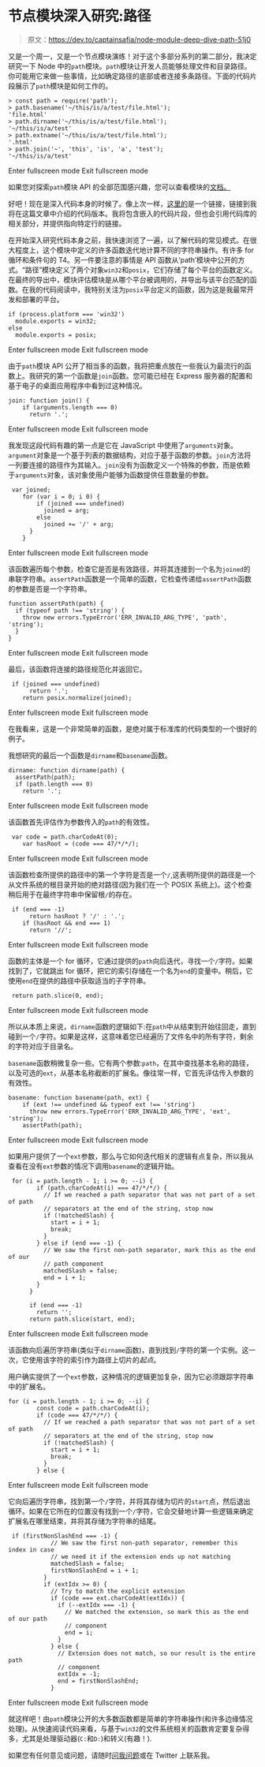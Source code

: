 # 节点模块深入研究:路径

> 原文：<https://dev.to/captainsafia/node-module-deep-dive-path-51j0>

又是一个周一，又是一个节点模块演练！对于这个多部分系列的第二部分，我决定研究一下 Node 中的`path`模块。`path`模块让开发人员能够处理文件和目录路径。你可能用它来做一些事情，比如确定路径的底部或者连接多条路径。下面的代码片段展示了`path`模块是如何工作的。

```
> const path = require('path');
> path.basename('~/this/is/a/test/file.html');
'file.html'
> path.dirname('~/this/is/a/test/file.html');
'~/this/is/a/test'
> path.extname('~/this/is/a/test/file.html');
'.html'
> path.join('~', 'this', 'is', 'a', 'test');
'~/this/is/a/test' 
```

Enter fullscreen mode Exit fullscreen mode

如果您对探索`path`模块 API 的全部范围感兴趣，您可以查看模块的[文档。](https://nodejs.org/api/path.html)

好吧！现在是深入代码本身的时候了。像上次一样，[这里的](https://github.com/nodejs/node/blob/ff21851816f8512a1488265a878140d8aa67683a/lib/path.js)是一个链接，链接到我将在这篇文章中介绍的代码版本。我将包含嵌入的代码片段，但也会引用代码库的相关部分，并提供指向特定行的链接。

在开始深入研究代码本身之前，我快速浏览了一遍，以了解代码的常见模式。在很大程度上，这个模块中定义的许多函数迭代地计算不同的字符串操作。有许多 for 循环和条件句的 T4。另一件要注意的事情是 API 函数从‘path’模块中公开的方式。“路径”模块定义了两个对象`win32`和`posix`，它们存储了每个平台的函数定义。在最终的导出中，模块评估模块是从哪个平台被调用的，并导出与该平台匹配的函数。在我的代码阅读中，我特别关注为`posix`平台定义的函数，因为这是我最常开发和部署的平台。

```
if (process.platform === 'win32')
  module.exports = win32;
else
  module.exports = posix; 
```

Enter fullscreen mode Exit fullscreen mode

由于`path`模块 API 公开了相当多的函数，我将把重点放在一些我认为最流行的函数上。我研究的第一个函数是`join`函数。您可能已经在 Express 服务器的配置和基于电子的桌面应用程序中看到过这种情况。

```
join: function join() {
    if (arguments.length === 0)
      return '.'; 
```

Enter fullscreen mode Exit fullscreen mode

我发现这段代码有趣的第一点是它在 JavaScript 中使用了`arguments`对象。`argument`对象是一个基于列表的数据结构，对应于基于函数的参数。`join`方法将一列要连接的路径作为其输入。`join`没有为函数定义一个特殊的参数，而是依赖于`arguments`对象，该对象使用户能够为函数提供任意数量的参数。

```
 var joined;
    for (var i = 0; i 0) {
        if (joined === undefined)
          joined = arg;
        else
          joined += '/' + arg;
      }
    } 
```

Enter fullscreen mode Exit fullscreen mode

该函数遍历每个参数，检查它是否是有效路径，并将其连接到一个名为`joined`的串联字符串。`assertPath`函数是一个简单的函数，它检查传递给`assertPath`函数的参数是否是一个字符串。

```
function assertPath(path) {
  if (typeof path !== 'string') {
    throw new errors.TypeError('ERR_INVALID_ARG_TYPE', 'path', 'string');
  }
} 
```

Enter fullscreen mode Exit fullscreen mode

最后，该函数将连接的路径规范化并返回它。

```
 if (joined === undefined)
      return '.';
    return posix.normalize(joined); 
```

Enter fullscreen mode Exit fullscreen mode

在我看来，这是一个非常简单的函数，是绝对属于标准库的代码类型的一个很好的例子。

我想研究的最后一个函数是`dirname`和`basename`函数。

```
dirname: function dirname(path) {
  assertPath(path);
  if (path.length === 0)
    return '.'; 
```

Enter fullscreen mode Exit fullscreen mode

该函数首先评估作为参数传入的`path`的有效性。

```
 var code = path.charCodeAt(0);
    var hasRoot = (code === 47/*/*/); 
```

Enter fullscreen mode Exit fullscreen mode

该函数检查所提供的路径中的第一个字符是否是一个`/`,这表明所提供的路径是一个从文件系统的根目录开始的绝对路径(因为我们在一个 POSIX 系统上)。这个检查稍后用于在最终字符串中保留根`/`的存在。

```
 if (end === -1)
      return hasRoot ? '/' : '.';
    if (hasRoot && end === 1)
      return '//'; 
```

Enter fullscreen mode Exit fullscreen mode

函数的主体是一个 for 循环，它通过提供的`path`向后迭代，寻找一个`/`字符。如果找到了，它就跳出 for 循环，把它的索引存储在一个名为`end`的变量中。稍后，它使用`end`在提供的路径中获取适当的子字符串。

```
 return path.slice(0, end); 
```

Enter fullscreen mode Exit fullscreen mode

所以从本质上来说，`dirname`函数的逻辑如下:在`path`中从结束到开始往回走，直到碰到一个`/`字符。如果是这样，这意味着您已经遍历了文件名中的所有字符，剩余的字符对应于目录名。

`basename`函数稍微复杂一些。它有两个参数:`path`，在其中查找基本名称的路径，以及可选的`ext`，从基本名称截断的扩展名。像往常一样，它首先评估传入参数的有效性。

```
basename: function basename(path, ext) {
    if (ext !== undefined && typeof ext !== 'string')
      throw new errors.TypeError('ERR_INVALID_ARG_TYPE', 'ext', 'string');
    assertPath(path); 
```

Enter fullscreen mode Exit fullscreen mode

如果用户提供了一个`ext`参数，那么与它如何迭代相关的逻辑有点复杂，所以我从查看在没有`ext`参数的情况下调用`basename`的逻辑开始。

```
 for (i = path.length - 1; i >= 0; --i) {
        if (path.charCodeAt(i) === 47/*/*/) {
          // If we reached a path separator that was not part of a set of path
          // separators at the end of the string, stop now
          if (!matchedSlash) {
            start = i + 1;
            break;
          }
        } else if (end === -1) {
          // We saw the first non-path separator, mark this as the end of our
          // path component
          matchedSlash = false;
          end = i + 1;
        }
      }

      if (end === -1)
        return '';
      return path.slice(start, end); 
```

Enter fullscreen mode Exit fullscreen mode

该函数向后遍历字符串(类似于`dirname`函数)，直到找到`/`字符的第一个实例。这一次，它使用该字符的索引作为路径上切片的*起点*。

用户确实提供了一个`ext`参数，这种情况的逻辑更加复杂，因为它必须跟踪字符串中的扩展名。

```
for (i = path.length - 1; i >= 0; --i) {
        const code = path.charCodeAt(i);
        if (code === 47/*/*/) {
          // If we reached a path separator that was not part of a set of path
          // separators at the end of the string, stop now
          if (!matchedSlash) {
            start = i + 1;
            break;
          }
        } else { 
```

Enter fullscreen mode Exit fullscreen mode

它向后遍历字符串，找到第一个`/`字符，并将其存储为切片的`start`点，然后退出循环。如果在它所在的位置没有找到一个`/`字符，它会交替地计算一些逻辑来确定扩展名在哪里结束，并将其存储为字符串的结尾。

```
 if (firstNonSlashEnd === -1) {
            // We saw the first non-path separator, remember this index in case
            // we need it if the extension ends up not matching
            matchedSlash = false;
            firstNonSlashEnd = i + 1;
          }
          if (extIdx >= 0) {
            // Try to match the explicit extension
            if (code === ext.charCodeAt(extIdx)) {
              if (--extIdx === -1) {
                // We matched the extension, so mark this as the end of our path
                // component
                end = i;
              }
            } else {
              // Extension does not match, so our result is the entire path
              // component
              extIdx = -1;
              end = firstNonSlashEnd;
            } 
```

Enter fullscreen mode Exit fullscreen mode

就这样吧！由`path`模块公开的大多数函数都是简单的字符串操作(和许多边缘情况处理)。从快速阅读代码来看，与基于`win32`的文件系统相关的函数肯定要复杂得多，尤其是处理驱动器(`C:`和`D:`)和转义(有趣！).

如果您有任何意见或问题，请随时[问我问题](https://blog.safia.rocks/ask)或在 Twitter 上联系我。
